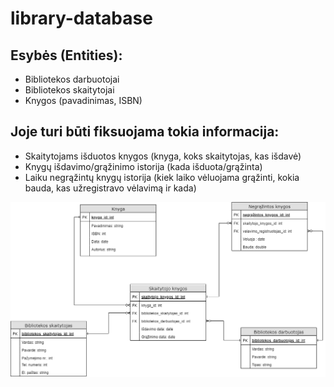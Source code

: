 # library-database

## Esybės (Entities):
* Bibliotekos darbuotojai
* Bibliotekos skaitytojai
* Knygos (pavadinimas, ISBN)
## Joje turi būti fiksuojama tokia informacija:
* Skaitytojams išduotos knygos (knyga, koks skaitytojas, kas išdavė)
* Knygų išdavimo/grąžinimo istorija (kada išduota/grąžinta)
* Laiku negrąžintų knygų istorija (kiek laiko vėluojama grąžinti, kokia bauda, kas užregistravo vėlavimą ir kada)

![Library database](library.png)

